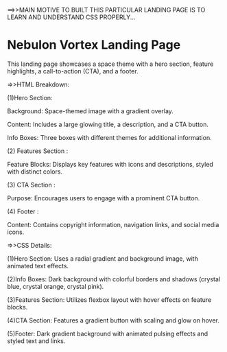 

==>>MAIN MOTIVE TO BUILT THIS PARTICULAR LANDING PAGE IS TO LEARN AND UNDERSTAND CSS PROPERLY...


# Nebulon Vortex Landing Page #
This landing page showcases a space theme with a hero section, feature highlights, a call-to-action (CTA), and a footer.

=>>HTML Breakdown:

 (1)Hero Section:

   Background: Space-themed image with a gradient overlay.

   Content: Includes a large glowing title, a description, and a CTA button.

   Info Boxes: Three boxes with different themes for additional information.

(2) Features Section :

   Feature Blocks: Displays key features with icons and descriptions, styled with distinct colors.

(3) CTA Section :

   Purpose: Encourages users to engage with a prominent CTA button.

(4) Footer :

   Content: Contains copyright information, navigation links, and social media icons.


   

 =>>CSS Details:

(1)Hero Section: Uses a radial gradient and background image, with animated text effects.

(2)Info Boxes: Dark background with colorful borders and shadows (crystal blue, crystal orange, crystal pink).

(3)Features Section: Utilizes flexbox layout with hover effects on feature blocks.

(4)CTA Section: Features a gradient button with scaling and glow on hover.

(5)Footer: Dark gradient background with animated pulsing effects and styled text and links.

